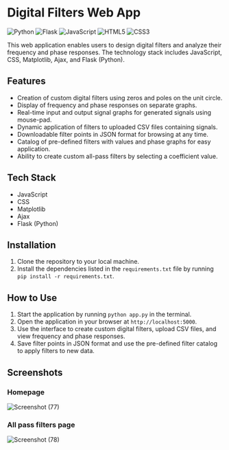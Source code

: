 # Digital Filters Web App

![Python](https://img.shields.io/badge/python-3670A0?style=for-the-badge&logo=python&logoColor=ffdd54)
![Flask](https://img.shields.io/badge/flask-%23000.svg?style=for-the-badge&logo=flask&logoColor=white)
![JavaScript](https://img.shields.io/badge/javascript-%23323330.svg?style=for-the-badge&logo=javascript&logoColor=%23F7DF1E)
![HTML5](https://img.shields.io/badge/html5-%23E34F26.svg?style=for-the-badge&logo=html5&logoColor=white)
![CSS3](https://img.shields.io/badge/css3-%231572B6.svg?style=for-the-badge&logo=css3&logoColor=white)

This web application enables users to design digital filters and analyze their frequency and phase responses. The technology stack includes JavaScript, CSS, Matplotlib, Ajax, and Flask (Python).

## Features

* Creation of custom digital filters using zeros and poles on the unit circle.
* Display of frequency and phase responses on separate graphs.
* Real-time input and output signal graphs for generated signals using mouse-pad.
* Dynamic application of filters to uploaded CSV files containing signals.
* Downloadable filter points in JSON format for browsing at any time.
* Catalog of pre-defined filters with values and phase graphs for easy application.
* Ability to create custom all-pass filters by selecting a coefficient value.

## Tech Stack

* JavaScript
* CSS
* Matplotlib
* Ajax
* Flask (Python)

## Installation

1. Clone the repository to your local machine.
2. Install the dependencies listed in the `requirements.txt` file by running `pip install -r requirements.txt`.



## How to Use

1. Start the application by running `python app.py` in the terminal.
2. Open the application in your browser at `http://localhost:5000`.
3. Use the interface to create custom digital filters, upload CSV files, and view frequency and phase responses.
4. Save filter points in JSON format and use the pre-defined filter catalog to apply filters to new data.

## Screenshots

### Homepage
![Screenshot (77)](https://user-images.githubusercontent.com/81246343/235560902-d0b9af50-e54e-464d-bdf9-933907e687d3.png)

### All pass filters page
![Screenshot (78)](https://user-images.githubusercontent.com/81246343/235560946-67e1b779-d8a4-4b11-b29a-be7a2357e721.png)


